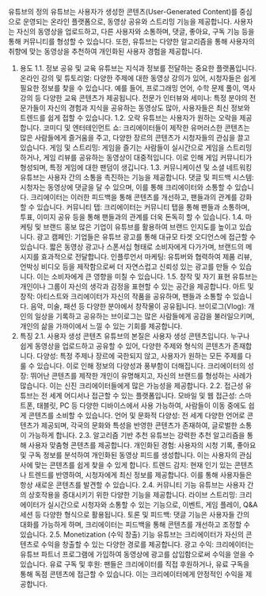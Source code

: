 유튜브의 정의
유튜브는 사용자가 생성한 콘텐츠(User-Generated Content)를 중심으로 운영되는 온라인 플랫폼으로, 동영상 공유와 스트리밍 기능을 제공합니다. 사용자는 자신의 동영상을 업로드하고, 다른 사용자와 소통하며, 댓글, 좋아요, 구독 기능 등을 통해 커뮤니티를 형성할 수 있습니다. 또한, 유튜브는 다양한 알고리즘을 통해 사용자의 취향에 맞는 동영상을 추천하여 개인화된 사용자 경험을 제공합니다.
1. 용도
1.1. 정보 공유 및 교육
유튜브는 지식과 정보를 전달하는 중요한 플랫폼입니다.
온라인 강의 및 튜토리얼: 다양한 주제에 대한 동영상 강의가 있어, 시청자들은 쉽게 필요한 정보를 찾을 수 있습니다. 예를 들어, 프로그래밍 언어, 수학 문제 풀이, 역사 강의 등 다양한 교육 콘텐츠가 제공됩니다.
전문가 인터뷰와 세미나: 특정 분야의 전문가들이 자신의 경험과 지식을 공유하는 동영상도 많아, 사용자들은 최신 정보와 트렌드를 쉽게 접할 수 있습니다.
1.2. 오락
유튜브는 사용자가 원하는 오락을 제공합니다.
코미디 및 엔터테인먼트 쇼: 크리에이터들이 제작한 유머러스한 콘텐츠는 많은 사람들에게 즐거움을 주고, 다양한 장르의 콘텐츠가 시청자들의 관심을 끌고 있습니다.
게임 및 스트리밍: 게임을 즐기는 사람들이 실시간으로 게임을 스트리밍하거나, 게임 리뷰를 공유하는 동영상이 대중적입니다. 이로 인해 게임 커뮤니티가 형성되며, 특정 게임에 대한 팬덤이 생깁니다.
1.3. 커뮤니케이션 및 소셜 네트워킹
유튜브는 사용자 간의 소통을 촉진하는 기능을 제공합니다.
댓글 및 피드백 시스템: 시청자는 동영상에 댓글을 달 수 있으며, 이를 통해 크리에이터와 소통할 수 있습니다. 크리에이터는 이러한 피드백을 통해 콘텐츠를 개선하고, 팬들과의 관계를 강화할 수 있습니다.
커뮤니티 탭: 크리에이터는 커뮤니티 탭을 통해 팬들과 소통하며, 투표, 이미지 공유 등을 통해 팬들과의 관계를 더욱 돈독히 할 수 있습니다.
1.4. 마케팅 및 브랜드 홍보
많은 기업이 유튜브를 활용하여 브랜드 인지도를 높이고 있습니다.
광고 캠페인: 기업들은 유튜브 광고를 통해 대규모 타겟 오디언스에 접근할 수 있습니다. 짧은 동영상 광고나 스폰서십 형태로 소비자에게 다가가며, 브랜드의 메시지를 효과적으로 전달합니다.
인플루언서 마케팅: 유튜버와 협력하여 제품 리뷰, 언박싱 비디오 등을 제작함으로써 더 자연스럽고 신뢰성 있는 광고를 만들 수 있습니다. 이는 소비자에게 큰 영향을 미칠 수 있습니다.
1.5. 창작 및 자기 표현
유튜브는 개인이나 그룹이 자신의 생각과 감정을 표현할 수 있는 공간을 제공합니다.
아트 및 창작: 아티스트와 크리에이터가 자신의 작품을 공유하며, 팬들과 소통할 수 있습니다. 음악, 미술, 패션 등 다양한 분야에서 창작물이 공유됩니다.
브이로그(Vlog): 개인의 일상을 기록하고 공유하는 브이로그는 많은 사람들에게 공감을 불러일으키며, 개인의 삶을 가까이에서 느낄 수 있는 기회를 제공합니다.
2. 특징
2.1. 사용자 생성 콘텐츠
유튜브의 본질은 사용자 생성 콘텐츠입니다. 누구나 쉽게 동영상을 업로드하고 공유할 수 있어, 다양한 주제와 형식의 콘텐츠가 존재합니다.
다양성: 특정 주제나 장르에 국한되지 않고, 사용자가 원하는 모든 주제를 다룰 수 있습니다. 이로 인해 정보의 다양성과 풍부함이 더해집니다.
크리에이터의 성장: 뛰어난 콘텐츠를 제작한 개인이 유명해지고, 자신의 브랜드를 형성하는 사례가 많습니다. 이는 신진 크리에이터들에게 많은 가능성을 제공합니다.
2.2. 접근성
유튜브는 전 세계 어디서나 접근할 수 있는 플랫폼입니다.
모바일 및 웹 접근성: 스마트폰, 태블릿, PC 등 다양한 디바이스에서 사용 가능하여, 사람들이 이동 중에도 쉽게 콘텐츠를 소비할 수 있습니다.
언어 및 문화적 다양성: 전 세계 다양한 언어로 콘텐츠가 제공되며, 각국의 문화와 특성을 반영한 콘텐츠가 존재하여, 글로벌한 소통이 가능하게 합니다.
2.3. 알고리즘 기반 추천
유튜브는 강력한 추천 알고리즘을 통해 사용자 맞춤형 콘텐츠를 제공합니다.
개인화된 경험: 사용자의 시청 기록, 좋아요 및 구독 정보를 분석하여 개인화된 동영상 피드를 생성합니다. 이는 사용자의 관심사에 맞는 콘텐츠를 쉽게 찾을 수 있게 합니다.
트렌드 감지: 현재 인기 있는 콘텐츠나 트렌드를 반영하여, 시청자에게 최신 정보를 제공합니다. 이를 통해 사용자들은 항상 새로운 콘텐츠를 발견할 수 있습니다.
2.4. 커뮤니티 기능
유튜브는 사용자 간의 상호작용을 증대시키기 위한 다양한 기능을 제공합니다.
라이브 스트리밍: 크리에이터가 실시간으로 시청자와 소통할 수 있는 기능으로, 이벤트, 게임 플레이, Q&A 세션 등 다양한 형식으로 활용됩니다.
토론 및 피드백: 댓글 기능은 사용자들 간의 대화를 가능하게 하며, 크리에이터는 피드백을 통해 콘텐츠를 개선하고 조정할 수 있습니다.
2.5. Monetization (수익 창출) 기능
유튜브는 크리에이터가 자신의 콘텐츠로 수익을 창출할 수 있는 다양한 경로를 제공합니다.
광고 수익: 크리에이터는 유튜브 파트너 프로그램에 가입하여 동영상에 광고를 삽입함으로써 수익을 얻을 수 있습니다.
유료 구독 및 후원: 팬들은 크리에이터를 직접 후원하거나, 유료 구독을 통해 독점 콘텐츠에 접근할 수 있습니다. 이는 크리에이터에게 안정적인 수익을 제공합니다.
